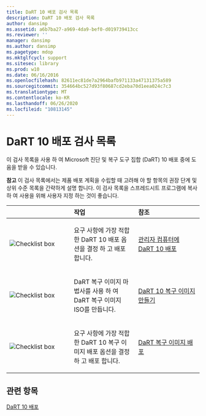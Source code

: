 ```yaml
---
title: DaRT 10 배포 검사 목록
description: DaRT 10 배포 검사 목록
author: dansimp
ms.assetid: a6b7ba27-a969-4da9-bef0-d019739413cc
ms.reviewer: ''
manager: dansimp
ms.author: dansimp
ms.pagetype: mdop
ms.mktglfcycl: support
ms.sitesec: library
ms.prod: w10
ms.date: 06/16/2016
ms.openlocfilehash: 82611ec81de7a2964bafb971133a47131375a589
ms.sourcegitcommit: 354664bc527d93f80687cd2eba70d1eea024c7c3
ms.translationtype: MT
ms.contentlocale: ko-KR
ms.lasthandoff: 06/26/2020
ms.locfileid: "10813145"
---
```

# DaRT 10 배포 검사 목록


이 검사 목록을 사용 하 여 Microsoft 진단 및 복구 도구 집합 (DaRT) 10 배포 중에 도움을 받을 수 있습니다.

**참고**  이 검사 목록에서는 제품 배포 계획을 수립할 때 고려해 야 할 항목의 권장 단계 및 상위 수준 목록을 간략하게 설명 합니다. 이 검사 목록을 스프레드시트 프로그램에 복사 하 여 사용을 위해 사용자 지정 하는 것이 좋습니다.

 

<table>
<colgroup>
<col width="33%" />
<col width="33%" />
<col width="33%" />
</colgroup>
<thead>
<tr class="header">
<th align="left"></th>
<th align="left">작업</th>
<th align="left">참조</th>
</tr>
</thead>
<tbody>
<tr class="odd">
<td align="left"><img src="images/checklistbox.gif" alt="Checklist box" /></td>
<td align="left"><p>요구 사항에 가장 적합 한 DaRT 10 배포 옵션을 결정 하 고 배포 합니다.</p></td>
<td align="left"><p><a href="deploying-dart-10-to-administrator-computers.md" data-raw-source="[Deploying DaRT 10 to Administrator Computers](deploying-dart-10-to-administrator-computers.md)">관리자 컴퓨터에 DaRT 10 배포</a></p></td>
</tr>
<tr class="even">
<td align="left"><img src="images/checklistbox.gif" alt="Checklist box" /></td>
<td align="left"><p>DaRT 복구 이미지 마법사를 사용 하 여 DaRT 복구 이미지 ISO를 만듭니다.</p></td>
<td align="left"><p><a href="creating-the-dart-10-recovery-image.md" data-raw-source="[Creating the DaRT 10 Recovery Image](creating-the-dart-10-recovery-image.md)">DaRT 10 복구 이미지 만들기</a></p></td>
</tr>
<tr class="odd">
<td align="left"><img src="images/checklistbox.gif" alt="Checklist box" /></td>
<td align="left"><p>요구 사항에 가장 적합 한 DaRT 10 복구 이미지 배포 옵션을 결정 하 고 배포 합니다.</p></td>
<td align="left"><p><a href="deploying-the-dart-recovery-image-dart-10.md" data-raw-source="[Deploying the DaRT Recovery Image](deploying-the-dart-recovery-image-dart-10.md)">DaRT 복구 이미지 배포</a></p></td>
</tr>
</tbody>
</table>

 

## 관련 항목


[DaRT 10 배포](deploying-dart-10.md)

 

 





